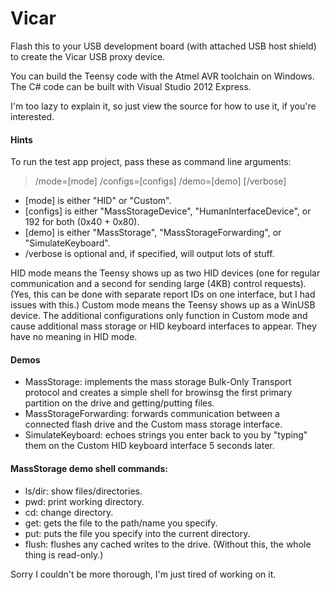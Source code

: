 Vicar
=====

Flash this to your USB development board (with attached USB host shield) to create the Vicar USB proxy device.

You can build the Teensy code with the Atmel AVR toolchain on Windows.
The C# code can be built with Visual Studio 2012 Express.

I'm too lazy to explain it, so just view the source for how to use it, if you're interested.

#### Hints
To run the test app project, pass these as command line arguments:
> /mode=[mode] /configs=[configs] /demo=[demo] [/verbose]
* [mode] is either "HID" or "Custom".
* [configs] is either "MassStorageDevice", "HumanInterfaceDevice", or 192 for both (0x40 + 0x80).
* [demo] is either "MassStorage", "MassStorageForwarding", or "SimulateKeyboard".
* /verbose is optional and, if specified, will output lots of stuff.

HID mode means the Teensy shows up as two HID devices (one for regular communication and a second for sending large (4KB) control requests). (Yes, this can be done with separate report IDs on one interface, but I had issues with this.)
Custom mode means the Teensy shows up as a WinUSB device.
The additional configurations only function in Custom mode and cause additional mass storage or HID keyboard interfaces to appear. They have no meaning in HID mode.

#### Demos
* MassStorage: implements the mass storage Bulk-Only Transport protocol and creates a simple shell for browinsg the first primary partition on the drive and getting/putting files.
* MassStorageForwarding: forwards communication between a connected flash drive and the Custom mass storage interface.
* SimulateKeyboard: echoes strings you enter back to you by "typing" them on the Custom HID keyboard interface 5 seconds later.

#### MassStorage demo shell commands:
* ls/dir: show files/directories.
* pwd: print working directory.
* cd: change directory.
* get: gets the file to the path/name you specify.
* put: puts the file you specify into the current directory.
* flush: flushes any cached writes to the drive. (Without this, the whole thing is read-only.)

Sorry I couldn't be more thorough, I'm just tired of working on it.
